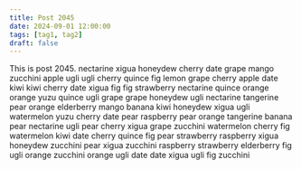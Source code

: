 ```yaml
---
title: Post 2045
date: 2024-09-01 12:00:00
tags: [tag1, tag2]
draft: false
---
```

This is post 2045.
nectarine
xigua
honeydew
cherry
date
grape
mango
zucchini
apple
ugli
ugli
cherry
quince
fig
lemon
grape
cherry
apple
date
kiwi
kiwi
cherry
date
xigua
fig
fig
strawberry
nectarine
quince
orange
orange
yuzu
quince
ugli
grape
grape
honeydew
ugli
nectarine
tangerine
pear
orange
elderberry
mango
banana
kiwi
honeydew
xigua
ugli
watermelon
yuzu
cherry
date
pear
raspberry
pear
orange
tangerine
banana
pear
nectarine
ugli
pear
cherry
xigua
grape
zucchini
watermelon
cherry
fig
watermelon
kiwi
date
cherry
quince
fig
pear
strawberry
raspberry
xigua
honeydew
zucchini
pear
xigua
zucchini
raspberry
strawberry
elderberry
fig
ugli
orange
zucchini
orange
ugli
date
date
xigua
ugli
fig
zucchini
